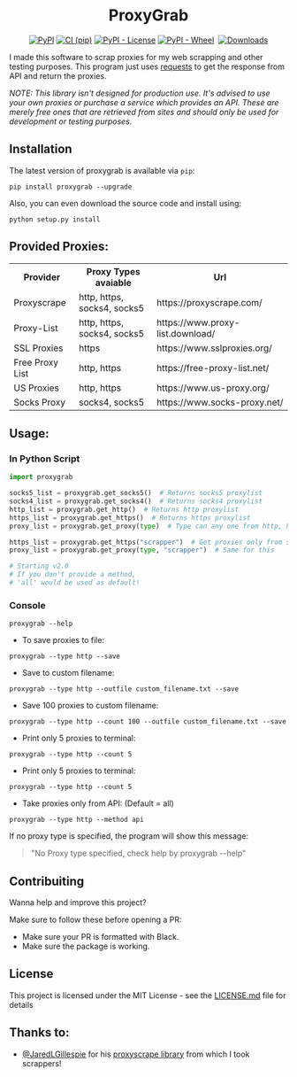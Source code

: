 <h1 align="center">ProxyGrab</h2>

<p align="center">
<a href="https://pypi.org/project/ProxyGrab/"><img alt="PyPI" src="https://img.shields.io/pypi/v/ProxyGrab"></a>
<a href="https://github.com/SkuzzyxD/ProxyGrab/actions"><img alt="CI (pip)" src="https://github.com/SkuzzyxD/ProxyGrab/workflows/CI%20%28pip%29/badge.svg"></a>
<a href="https://github.com/SkuzzyxD/ProxyGrab/blob/master/LICENSE"><img alt="PyPI - License" src="https://img.shields.io/pypi/l/ProxyGrab"></a>
<a href="https://pypi.org/project/proxygrab/"><img alt="PyPI - Wheel" src="https://img.shields.io/pypi/wheel/ProxyGrab.svg"></a>
<a href="https://pypi.org/project/proxygrab/"><img alt="" src="https://img.shields.io/pypi/pyversions/ProxyGrab.svg"></a>
<a href="https://pepy.tech/project/ProxyGrab"><img alt="Downloads" src="https://pepy.tech/badge/ProxyGrab"></a>
</p>

I made this software to scrap proxies for my web scrapping and other testing purposes. This program just uses <a href='https://pypi.org/project/requests/'>requests</a> to get the response from API and return the proxies.

<i>NOTE: This library isn't designed for production use. It's advised to use your own proxies or purchase a service which provides an API. These are merely free ones that are retrieved from sites and should only be used for development or testing purposes.</i>

## Installation

The latest version of proxygrab is available via `pip`:
```shell
pip install proxygrab --upgrade
```

Also, you can even download the source code and install using:
```shell
python setup.py install
```

## Provided Proxies:
<table style="width:100%">
  <tr>
    <th>Provider</th>
    <th>Proxy Types avaiable</th>
    <th>Url</th>
  </tr>
  <tr>
    <td>Proxyscrape</td>
    <td>http, https, socks4, socks5</td>
    <td>https://proxyscrape.com/</td>
  </tr>
  <tr>
    <td>Proxy-List</td>
    <td>http, https, socks4, socks5</td>
    <td>https://www.proxy-list.download/</td>
  </tr>
  <tr>
    <td>SSL Proxies</td>
    <td>https</td>
    <td>https://www.sslproxies.org/</td>
  </tr>
  <tr>
    <td>Free Proxy List</td>
    <td>http, https</td>
    <td>https://free-proxy-list.net/</td>
  </tr>
  <tr>
    <td>US Proxies</td>
    <td>http, https</td>
    <td>https://www.us-proxy.org/</td>
  </tr>
  <tr>
    <td>Socks Proxy</td>
    <td>socks4, socks5</td>
    <td>https://www.socks-proxy.net/</td>
  </tr>
</table>

## Usage:

### In Python Script

```py
import proxygrab

socks5_list = proxygrab.get_socks5()  # Returns socks5 proxylist
socks4_list = proxygrab.get_socks4()  # Returns socks4 proxylist
http_list = proxygrab.get_http()  # Returns http proxylist
https_list = proxygrab.get_https()  # Returns https proxylist
proxy_list = proxygrab.get_proxy(type)  # Type can any one from http, https, socks4, socks5

https_list = proxygrab.get_https("scrapper")  # Get proxies only from scrappers
proxy_list = proxygrab.get_proxy(type, "scrapper")  # Same for this

# Starting v2.0
# If you don't provide a method,
# 'all' would be used as default!
```

### Console

```shell
proxygrab --help
```

 * To save proxies to file:
 ```shell
proxygrab --type http --save
 ```

 * Save to custom filename:
 ```shell
proxygrab --type http --outfile custom_filename.txt --save
 ```

 * Save 100 proxies to custom filename:
 ```shell
proxygrab --type http --count 100 --outfile custom_filename.txt --save
 ```

 * Print only 5 proxies to terminal:
 ```shell
proxygrab --type http --count 5
 ```

 * Print only 5 proxies to terminal:
 ```shell
proxygrab --type http --count 5
 ```

* Take proxies only from API: (Default = all)
```shell
proxygrab --type http --method api
```

If no proxy type is specified, the program will show this message:
> "No Proxy type specified, check help by proxygrab --help"

## Contribuiting

Wanna help and improve this project?

Make sure to follow these before opening a PR:
* Make sure your PR is formatted with Black.
* Make sure the package is working.

## License

This project is licensed under the MIT License - see the [LICENSE.md](LICENSE.md) file for details

## Thanks to:
* [@JaredLGillespie](https://github.com/JaredLGillespie) for his [proxyscrape library](https://github.com/JaredLGillespie/proxyscrape) from which I took scrappers!